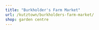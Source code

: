 ```yaml
---
title: "Burkholder's Farm Market"
url: /kutztown/burkholders-farm-market/
shop: garden centre
---
```

